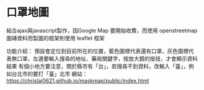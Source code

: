 # 口罩地圖
結合ajax與javascript製作，因Google Map 要開始收費，而使用 openstreetmap 圖磚資料而製圖的框架則使用 leaflet 框架

功能介紹：
預設會定位到目前所在的位置，藍色圖標代表還有口罩，灰色圖標代表無口罩，左邊要輸入搜尋的地址、藥局關鍵字，按放大鏡的按扭，才會顯示資料結果
有個小地方要注意，關於縣市有「台」，若搜尋不到資料，改輸入「臺」，例如台北市的要打「臺」北市
網站：https://chrislai0621.github.io/maskmap/public/index.html

